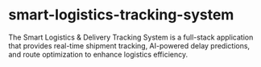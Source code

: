 # smart-logistics-tracking-system
The Smart Logistics &amp; Delivery Tracking System is a full-stack application that provides real-time shipment tracking, AI-powered delay predictions, and route optimization to enhance logistics efficiency.
